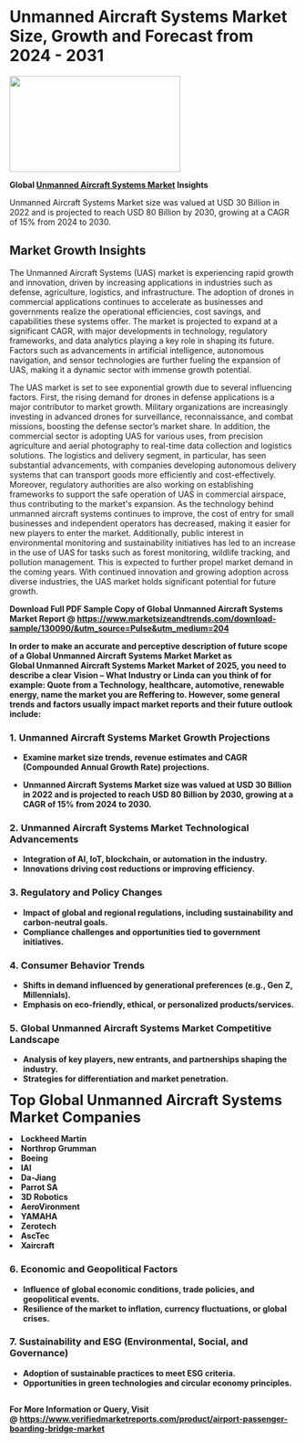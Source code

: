 <H1>Unmanned Aircraft Systems Market Size, Growth and Forecast from 2024 - 2031</H1><img class="aligncenter size-medium wp-image-584254" src="https://thirdeyenews.in/wp-content/uploads/2024/09/Global-Market-Research-300x168.jpeg" alt="" width="300" height="168" /><p><strong>Global&nbsp;<a href="https://www.marketsizeandtrends.com/download-sample/130090/&amp;utm_source=Pulse&amp;utm_medium=204">Unmanned Aircraft Systems Market</a> Insights</strong></p><p>Unmanned Aircraft Systems Market size was valued at USD 30 Billion in 2022 and is projected to reach USD 80 Billion by 2030, growing at a CAGR of 15% from 2024 to 2030.</p><p><h2>Market Growth Insights</h2> <p>The Unmanned Aircraft Systems (UAS) market is experiencing rapid growth and innovation, driven by increasing applications in industries such as defense, agriculture, logistics, and infrastructure. The adoption of drones in commercial applications continues to accelerate as businesses and governments realize the operational efficiencies, cost savings, and capabilities these systems offer. The market is projected to expand at a significant CAGR, with major developments in technology, regulatory frameworks, and data analytics playing a key role in shaping its future. Factors such as advancements in artificial intelligence, autonomous navigation, and sensor technologies are further fueling the expansion of UAS, making it a dynamic sector with immense growth potential.</p> <p><strong></strong></p> <p>The UAS market is set to see exponential growth due to several influencing factors. First, the rising demand for drones in defense applications is a major contributor to market growth. Military organizations are increasingly investing in advanced drones for surveillance, reconnaissance, and combat missions, boosting the defense sector’s market share. In addition, the commercial sector is adopting UAS for various uses, from precision agriculture and aerial photography to real-time data collection and logistics solutions. The logistics and delivery segment, in particular, has seen substantial advancements, with companies developing autonomous delivery systems that can transport goods more efficiently and cost-effectively. Moreover, regulatory authorities are also working on establishing frameworks to support the safe operation of UAS in commercial airspace, thus contributing to the market's expansion. As the technology behind unmanned aircraft systems continues to improve, the cost of entry for small businesses and independent operators has decreased, making it easier for new players to enter the market. Additionally, public interest in environmental monitoring and sustainability initiatives has led to an increase in the use of UAS for tasks such as forest monitoring, wildlife tracking, and pollution management. This is expected to further propel market demand in the coming years. With continued innovation and growing adoption across diverse industries, the UAS market holds significant potential for future growth. <p><strong></p><p><span class=""><strong>Download Full PDF Sample Copy of Global Unmanned Aircraft Systems Market Report</strong> @ <a href="https://www.marketsizeandtrends.com/download-sample/130090/&amp;utm_source=Pulse&amp;utm_medium=204" target="_blank">https://www.marketsizeandtrends.com/download-sample/130090/&amp;utm_source=Pulse&amp;utm_medium=204</a></span></p><p>In order to make an accurate and perceptive description of future scope of a Global&nbsp;Unmanned Aircraft Systems Market Market as Global&nbsp;Unmanned Aircraft Systems Market Market of 2025, you need to describe a clear Vision &ndash; What Industry or Linda can you think of for example: Quote from a Technology, healthcare, automotive, renewable energy, name the market you are Reffering to. However, some general trends and factors usually impact market reports and their future outlook include:</p><h3>1.&nbsp;<strong>Unmanned Aircraft Systems Market Growth Projections</strong></h3><ul><li>Examine market size trends, revenue estimates and CAGR (Compounded Annual Growth Rate) projections.</li><li><p>Unmanned Aircraft Systems Market size was valued at USD 30 Billion in 2022 and is projected to reach USD 80 Billion by 2030, growing at a CAGR of 15% from 2024 to 2030.</p></li></ul><h3>2.&nbsp;<strong>Unmanned Aircraft Systems Market Technological Advancements</strong></h3><ul><li>Integration of AI, IoT, blockchain, or automation in the industry.</li><li>Innovations driving cost reductions or improving efficiency.</li></ul><h3>3.&nbsp;<strong>Regulatory and Policy Changes</strong></h3><ul><li>Impact of global and regional regulations, including sustainability and carbon-neutral goals.</li><li>Compliance challenges and opportunities tied to government initiatives.</li></ul><h3>4.&nbsp;<strong>Consumer Behavior Trends</strong></h3><ul><li>Shifts in demand influenced by generational preferences (e.g., Gen Z, Millennials).</li><li>Emphasis on eco-friendly, ethical, or personalized products/services.</li></ul><h3>5.&nbsp;<strong>Global Unmanned Aircraft Systems Market Competitive Landscape</strong></h3><ul><li>Analysis of key players, new entrants, and partnerships shaping the industry.</li><li>Strategies for differentiation and market penetration.</li></ul><p data-pm-slice="1 1 []"><span style="color: inherit; font-family: inherit; font-size: 25px;">Top Global Unmanned Aircraft Systems Market Companies</span></p><div class="" data-test-id=""><p><li>Lockheed Martin</li><li> Northrop Grumman</li><li> Boeing</li><li> IAI</li><li> Da-Jiang</li><li> Parrot SA</li><li> 3D Robotics</li><li> AeroVironment</li><li> YAMAHA</li><li> Zerotech</li><li> AscTec</li><li> Xaircraft</li></p></div><h3>6.&nbsp;<strong>Economic and Geopolitical Factors</strong></h3><ul><li>Influence of global economic conditions, trade policies, and geopolitical events.</li><li>Resilience of the market to inflation, currency fluctuations, or global crises.</li></ul><h3>7.&nbsp;<strong>Sustainability and ESG (Environmental, Social, and Governance)</strong></h3><ul><li>Adoption of sustainable practices to meet ESG criteria.</li><li>Opportunities in green technologies and circular economy principles.</li></ul><h2><strong style="font-size: 14px;">For More Information or Query, Visit @&nbsp;</strong><a style="background-color: #ffffff; font-size: 14px;" href="https://www.marketsizeandtrends.com/report/unmanned-aircraft-systems-market/" target="_blank">https://www.verifiedmarketreports.com/product/airport-passenger-boarding-bridge-market</a></h2>
